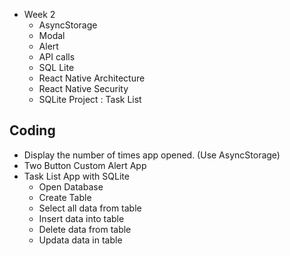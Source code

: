 - Week 2
  - AsyncStorage
  - Modal
  - Alert
  - API calls
  - SQL Lite
  - React Native Architecture
  - React Native Security
  - SQLite Project : Task List
    
## Coding

  - Display the number of times app opened. (Use AsyncStorage)
  - Two Button Custom Alert App
  - Task List App with SQLite
    - Open Database
    - Create Table
    - Select all data from table
    - Insert data into table
    - Delete data from table
    - Updata data in table
    
  
  
